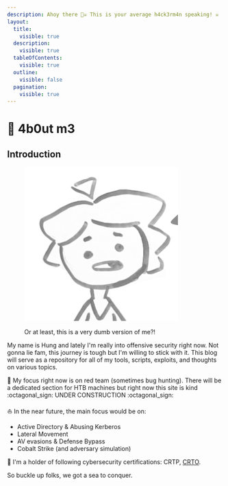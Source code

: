 ```yaml
---
description: Ahoy there 🏴‍☠️ This is your average h4ck3rm4n speaking! ☠️
layout:
  title:
    visible: true
  description:
    visible: true
  tableOfContents:
    visible: true
  outline:
    visible: false
  pagination:
    visible: true
---
```


# 🔺 4b0ut m3

## Introduction

<figure><img src=".gitbook/assets/unnamed.png" alt=""><figcaption><p>Or at least, this is a very dumb version of me?!</p></figcaption></figure>

My name is Hung and lately I'm really into offensive security right now. Not gonna lie fam, this journey is tough but I'm willing to stick with it. This blog will serve as a repository for all of my tools, scripts, exploits, and thoughts on various topics.

🔴 My focus right now is on red team (sometimes bug hunting). There will be a dedicated section for HTB machines but right now this site is kind :octagonal\_sign: UNDER CONSTRUCTION :octagonal\_sign:

:sailboat: In the near future, the main focus would be on:

* Active Directory & Abusing Kerberos
* Lateral Movement
* AV evasions & Defense Bypass
* Cobalt Strike (and adversary simulation)

📜 I'm a holder of following cybersecurity certifications: CRTP, [CRTO](https://api.eu.badgr.io/public/assertions/1yqGbE8GTeKAgTvDfAr8nA?identity\_\_email=Hung.TQ235593%40sis.hust.edu.vn).

So buckle up folks, we got a sea to conquer.&#x20;
